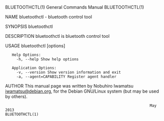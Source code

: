 BLUETOOTHCTL(1)                                               General Commands Manual                                              BLUETOOTHCTL(1)

NAME
       bluetoothctl - bluetooth control tool

SYNOPSIS
       bluetoothctl

DESCRIPTION
       bluetoothctl is bluetooth control tool

USAGE
       bluetoothctl [options]

       Help Options:
         -h, --help Show help options

       Application Options:
         -v, --version Show version information and exit
         -a, --agent=CAPABILITY Register agent handler

AUTHOR
       This manual page was written by Nobuhiro Iwamatsu <iwamatsu@debian.org>, for the Debian GNU/Linux system (but may be used by others).

                                                                     May 2013                                                      BLUETOOTHCTL(1)

